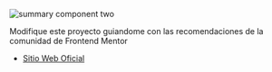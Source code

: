 ![summary component two](https://github.com/Saul-Gustavo/Saul-Gustavo.github.io/assets/110861830/c103c3d2-5308-459e-911a-82a6d66bde34)

Modifique este proyecto guiandome con las recomendaciones de la comunidad de Frontend Mentor

- [Sitio Web Oficial](https://saul-gustavo.github.io/Saul-Gustavo-result-summary.github.io/)


